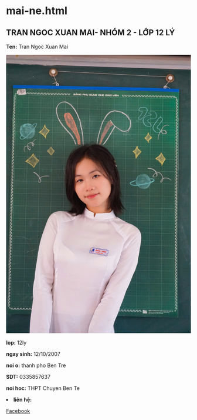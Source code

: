 # mai-ne.html
<html>
<head>
<meta charset="UTF-8">
</head>
<body>
<h2>TRAN NGOC XUAN MAI- NHÓM 2 - LỚP 12 LÝ</h2>
<p><strong>Ten:</strong> <span>Tran Ngoc Xuan Mai</span></p>  
<img src="mai.jpg" alt="Bánh mì que!">
<p><strong>lop:</strong> <span>12ly</span></p>                
<p><strong>ngay sinh:</strong> <span>12/10/2007</span></p>                 
<p><strong>noi o:</strong> <span>thanh pho Ben Tre</span></p>                
<p><strong>SDT:</strong> <span>0335857637</span></p>
<p><strong>noi hoc:</strong> <span>THPT Chuyen Ben Te</span></p> 
<li><strong>liên hệ:</strong></li>
<p><a href="https://www.facebook.com/xuanmai.tranngoc.739?mibextid=LQQJ4d"> Facebook </a></p> 
</body>  
</html>
